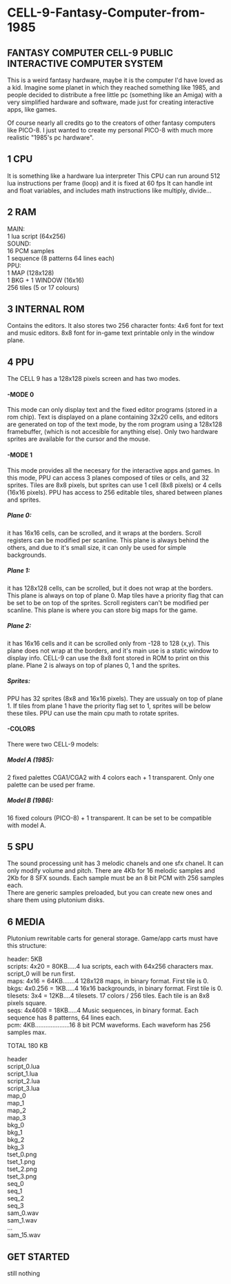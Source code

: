 # CELL-9-Fantasy-Computer-from-1985
 
## FANTASY COMPUTER CELL-9 PUBLIC INTERACTIVE COMPUTER SYSTEM

This is a weird fantasy hardware, maybe it is the computer I'd have loved as a kid.
Imagine some planet in which they reached something like 1985, and people decided to 
distribute a free little pc (something like an Amiga) with a very simplified hardware and 
software, made just for creating interactive apps, like games.

Of course nearly all credits go to the creators of other fantasy computers like PICO-8.
I just wanted to create my personal PICO-8 with much more realistic "1985's pc hardware".


## 1 CPU
It is something like a hardware lua interpreter
This CPU can run around 512 lua instructions per frame (loop) and it is fixed at 60 fps
It can handle int and float variables, and includes math instructions like multiply, divide...

## 2 RAM
MAIN:   
1 lua script (64x256)  
SOUND:   
16 PCM samples  
1 sequence (8 patterns 64 lines each)  
PPU:  
1 MAP (128x128)  
1 BKG + 1 WINDOW (16x16)  
256 tiles (5 or 17 colours)  
	

## 3 INTERNAL ROM
Contains the editors.
It also stores two 256 character fonts: 
	4x6 font for text and music editors.
	8x8 font for in-game text printable only in the window plane.


## 4 PPU
The CELL 9 has a 128x128 pixels screen and has two modes.
#### -MODE 0
This mode can only display text and the fixed editor programs (stored in a rom chip).
Text is displayed on a plane containing 32x20 cells, and editors are generated on top of the 
text mode, by the rom program using a 128x128 framebuffer, (which is not accesible for anything 
else). Only two hardware sprites are available for the cursor and the mouse.

#### -MODE 1
This mode provides all the necesary for the interactive apps and games.
In this mode, PPU can access 3 planes composed of tiles or cells, and 32 sprites.
Tiles are 8x8 pixels, but sprites can use 1 cell (8x8 pixels) or 4 cells (16x16 pixels).
PPU has access to 256 editable tiles, shared between planes and sprites.	
##### Plane 0:  
it has 16x16 cells, can be scrolled, and it wraps at the borders.
Scroll registers can be modified per scanline. This plane is always behind the others, and
due to it's small size, it can only be used for simple backgrounds.
##### Plane 1:  
it has 128x128 cells, can be scrolled, but it does not wrap at the borders.
This plane is always on top of plane 0. Map tiles have a priority flag that can be set to be 
on top of the sprites. Scroll registers can't be modified per scanline. This plane is where 
you can store big maps for the game. 
##### Plane 2:  
it has 16x16 cells and it can be scrolled only from -128 to 128 (x,y). This plane does not 
wrap at the borders, and it's main use is a static window to display info. CELL-9 can use the 8x8 font 
stored in ROM to print on this plane.
Plane 2 is always on top of planes 0, 1 and the sprites.
##### Sprites:  
PPU has 32 sprites (8x8 and 16x16 pixels). They are ussualy on top of plane 1. If tiles 
from plane 1 have the priority flag set to 1, sprites will be below these tiles.
PPU can use the main cpu math to rotate sprites.

#### -COLORS
There were two CELL-9 models:
##### Model A (1985):  
2 fixed palettes CGA1/CGA2 with 4 colors each + 1 transparent.
Only one palette can be used per frame.
##### Model B (1986):  
16 fixed colours (PICO-8) + 1 transparent. It can be set to be compatible with model A.


## 5 SPU
The sound processing unit has 3 melodic chanels and one sfx chanel. It can only modify volume and pitch.
There are 4Kb for 16 melodic samples and 2Kb for 8 SFX sounds. 
Each sample must be an 8 bit PCM with 256 samples each.  
There are generic samples preloaded, but you can create new ones and share them using plutonium disks.


## 6 MEDIA
Plutonium rewritable carts for general storage.
Game/app carts must have this structure:

header: 5KB  
scripts: 4x20 = 80KB.....4 lua scripts, each with 64x256 characters max. script_0 will be run first.  
maps: 4x16 = 64KB.......4 128x128 maps, in binary format. First tile is 0.  
bkgs: 4x0.256 = 1KB.....4 16x16 backgrounds, in binary format. First tile is 0.  
tilesets: 3x4 = 12KB....4 tilesets. 17 colors / 256 tiles. Each tile is an 8x8 pixels square.  
seqs: 4x4608 = 18KB.....4 Music sequences, in binary format. Each sequence has 8 patterns, 64 lines each.  
pcm: 4KB....................16 8 bit PCM waveforms. Each waveform has 256 samples max.  

TOTAL 180 KB   


header  
script_0.lua    
script_1.lua  
script_2.lua  
script_3.lua  
map_0  
map_1  
map_2  
map_3  
bkg_0  
bkg_1  
bkg_2  
bkg_3  
tset_0.png  
tset_1.png  
tset_2.png  
tset_3.png  
seq_0  
seq_1  
seq_2  
seq_3  
sam_0.wav  		
sam_1.wav  
...  
sam_15.wav  


## GET STARTED
still nothing

